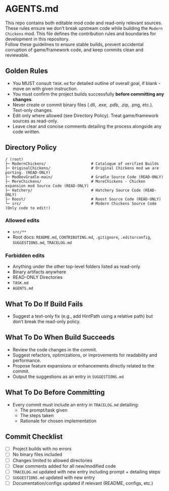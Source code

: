 # AGENTS.md

This repo contains both editable mod code and read-only relevant sources. These rules ensure we don’t break upstream code while building the `Modern Chickens` mod.
This file defines the contribution rules and boundaries for development in this repository.  
Follow these guidelines to ensure stable builds, prevent accidental corruption of game/framework code, and keep commits clean and reviewable.


## Golden Rules

* You MUST consult `TASK.md` for detailed outline of overall goal, if blank - move on with given instruction.
* You must confirm the project builds successfully **before committing any changes**.
* Never create or commit binary files (.dll, .exe, .pdb, .zip, .png, etc.). Text-only changes.
* Edit only where allowed (see Directory Policy). Treat game/framework sources as read-only.
* Leave clear and concise comments detailing the process alongside any code written.


## Directory Policy
```
/ (root)
├─ ModernChickens/                    # Catalogue of verified Builds
├─ OriginalChickens/                  # Original Chickens mod we are porting. (READ-ONLY)
├─ ModDevGradle-main/                 # Gradle Source Code (READ-ONLY)
├─ MoreChickens/                      # MoreChickens - Chicken expansion mod Source Code (READ-ONLY)
├─ Hatchery/                          # Hatchery Source Code (READ-ONLY)
├─ Roost/                             # Roost Source Code (READ-ONLY)
└─ src/                               # Modern Chickens Source Code (Only code to edit!)
```

### Allowed edits
- `src/**`
- Root docs: `README.md`, `CONTRIBUTING.md`, `.gitignore`, `.editorconfig`, `SUGGESTIONS.md`, `TRACELOG.md`

### Forbidden edits
- Anything under the other top-level folders listed as read-only
- Binary artifacts anywhere
- READ-ONLY Directories
- `TASK.md`
- `AGENTS.md`

## What To Do If Build Fails
* Suggest a text-only fix (e.g., add HintPath using a relative path) but don’t break the read-only policy.

## What To Do When Build Succeeds
* Review the code changes in the commit.
* Suggest refactors, optimizations, or improvements for readability and performance.
* Propose feature expansions or enhancements directly related to the commit.
* Output the suggestions as an entry in `SUGGESTIONS.md`

## What To Do Before Committing 
* Every commit must include an entry in `TRACELOG.md` detailing:
  - The prompt/task given
  - The steps taken
  - Rationale for chosen implementation

## Commit Checklist
- [ ] Project builds with no errors
- [ ] No binary files included
- [ ] Changes limited to allowed directories
- [ ] Clear comments added for all new/modified code
- [ ] `TRACELOG.md` updated with new entry including prompt + detailing steps
- [ ] `SUGGESTIONS.md` updated with new entry
- [ ] Documentation/configs updated if relevant (README, configs, etc.)